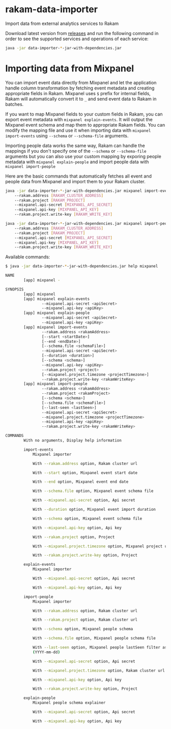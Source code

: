 # rakam-data-importer
Import data from external analytics services to Rakam

Download latest version from [releases](//github.com/buremba/rakam-data-importer/releases) and run the following command in order to see the supported services and operations of each service:

```bash
java -jar data-importer-*-jar-with-dependencies.jar 
```

# Importing data from Mixpanel

You can import event data directly from Mixpanel and let the application handle column transformation by fetching event metadata and 
creating appropriate fields in Rakam.
Mixpanel uses `$` prefix for internal fields, Rakam will automatically convert it to `_` and send event data to Rakam in batches.

If you want to map Mixpanel fields to your custom fields in Rakam, you can export event metadata with `mixpanel explain-events`.
It will output the Mixpanel event schema and map them to appropriate Rakam fields. You can modify the mapping file and 
use it when importing data with `mixpanel import-events` using `--schema` or `--schema-file` arguments.

Importing people data works the same way, Rakam can handle the mappings if you don't specify one of the `--schema` or `--schema-file` arguments
but you can also use your custom mapping by exporing people metadata with `mixpanel explain-people` and import people data with `mixpanel import-people`

Here are the basic commands that automatically fetches all event and people data from Mixpanel and import them to your Rakam cluster.

```bash
java -jar data-importer-*-jar-with-dependencies.jar mixpanel import-events
    --rakam.address [RAKAM_CLUSTER_ADDRESS]
    --rakam.project [RAKAM_PROJECT]
    --mixpanel.api-secret [MIXPANEL_API_SECRET]
    --mixpanel.api-key [MIXPANEL_API_KEY]
    --rakam.project.write-key [RAKAM_WRITE_KEY]
```

```bash
java -jar data-importer-*-jar-with-dependencies.jar mixpanel import-people
    --rakam.address [RAKAM_CLUSTER_ADDRESS]
    --rakam.project [RAKAM_PROJECT]
    --mixpanel.api-secret [MIXPANEL_API_SECRET]
    --mixpanel.api-key [MIXPANEL_API_KEY]
    --rakam.project.write-key [RAKAM_WRITE_KEY]
```

Available commands:

```bash
$ java -jar data-importer-*-jar-with-dependencies.jar help mixpanel

NAME
        [app] mixpanel -

SYNOPSIS
        [app] mixpanel
        [app] mixpanel explain-events
                --mixpanel.api-secret <apiSecret>
                --mixpanel.api-key <apiKey>
        [app] mixpanel explain-people 
                --mixpanel.api-secret <apiSecret>
                --mixpanel.api-key <apiKey>
        [app] mixpanel import-events 
                --rakam.address <rakamAddress>
                [--start <startDate>]
                [--end <endDate>]
                [--schema.file <schemaFile>]
                --mixpanel.api-secret <apiSecret>
                [--duration <duration>]
                [--schema <schema>] 
                --mixpanel.api-key <apiKey>
                --rakam.project <project>
                [--mixpanel.project.timezone <projectTimezone>]
                --rakam.project.write-key <rakamWriteKey>
        [app] mixpanel import-people 
                --rakam.address <rakamAddress>
                --rakam.project <rakamProject>
                [--schema <schema>]
                [--schema.file <schemaFile>] 
                [--last-seen <lastSeen>]
                --mixpanel.api-secret <apiSecret>
                --mixpanel.project.timezone <projectTimezone>
                --mixpanel.api-key <apiKey> 
                --rakam.project.write-key <rakamWriteKey>

COMMANDS
        With no arguments, Display help information

        import-events
            Mixpanel importer

            With --rakam.address option, Rakam cluster url

            With --start option, Mixpanel event start date

            With --end option, Mixpanel event end date

            With --schema.file option, Mixpanel event schema file

            With --mixpanel.api-secret option, Api secret

            With --duration option, Mixpanel event import duration

            With --schema option, Mixpanel event schema file

            With --mixpanel.api-key option, Api key

            With --rakam.project option, Project

            With --mixpanel.project.timezone option, Mixpanel project utc.

            With --rakam.project.write-key option, Project

        explain-events
            Mixpanel importer

            With --mixpanel.api-secret option, Api secret

            With --mixpanel.api-key option, Api key

        import-people
            Mixpanel importer

            With --rakam.address option, Rakam cluster url

            With --rakam.project option, Rakam cluster url

            With --schema option, Mixpanel people schema

            With --schema.file option, Mixpanel people schema file

            With --last-seen option, Mixpanel people lastSeen filter as date
            (YYYY-mm-dd)

            With --mixpanel.api-secret option, Api secret

            With --mixpanel.project.timezone option, Rakam cluster url

            With --mixpanel.api-key option, Api key

            With --rakam.project.write-key option, Project

        explain-people
            Mixpanel people schema explainer

            With --mixpanel.api-secret option, Api secret

            With --mixpanel.api-key option, Api key
```
